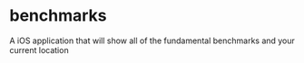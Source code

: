 # benchmarks
A iOS application that will show all of the fundamental benchmarks and your current location
